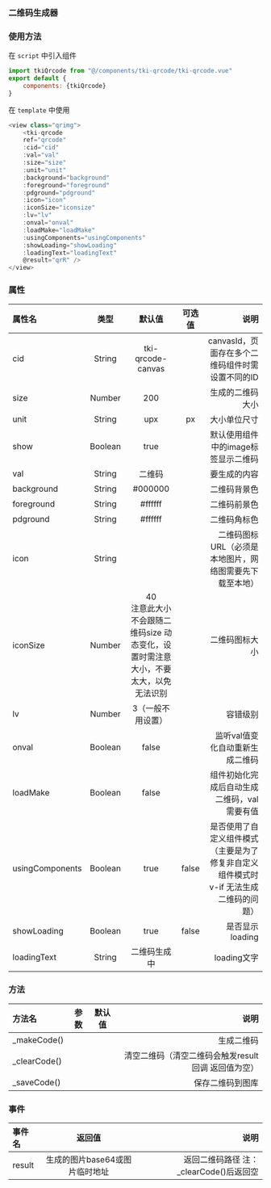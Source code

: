 ### 二维码生成器

### 使用方法
在 `script` 中引入组件
``` javascript
import tkiQrcode from "@/components/tki-qrcode/tki-qrcode.vue"
export default {
    components: {tkiQrcode}
}
```
在 `template` 中使用
``` javascript
<view class="qrimg">
    <tki-qrcode
    ref="qrcode"
    :cid="cid"
    :val="val"
    :size="size"
    :unit="unit"
    :background="background"
    :foreground="foreground"
    :pdground="pdground"
    :icon="icon"
    :iconSize="iconsize"
    :lv="lv" 
    :onval="onval"
    :loadMake="loadMake"
    :usingComponents="usingComponents"
    :showLoading="showLoading"
    :loadingText="loadingText"
    @result="qrR" />
</view>
```
### 属性

|属性名|类型|默认值|可选值|说明|
|:-|:-:|:--:|:--:|-:|
|cid|String|tki-qrcode-canvas| |canvasId，页面存在多个二维码组件时需设置不同的ID|
|size|Number|200| |生成的二维码大小|
|unit|String|upx|px|大小单位尺寸|
|show|Boolean|true| |默认使用组件中的image标签显示二维码|
|val|String|二维码| |要生成的内容|
|background|String|#000000| |二维码背景色|
|foreground|String|#ffffff| |二维码前景色|
|pdground|String|#ffffff| |二维码角标色|
|icon|String| | |二维码图标URL（必须是本地图片，网络图需要先下载至本地）|
|iconSize|Number|40<br/>注意此大小不会跟随二维码size 动态变化，设置时需注意大小，不要太大，以免无法识别| |二维码图标大小|
|lv|Number|3（一般不用设置）| |容错级别|
|onval|Boolean|false| |监听val值变化自动重新生成二维码|
|loadMake|Boolean|false| |组件初始化完成后自动生成二维码，val需要有值|
|usingComponents|Boolean|true| false |是否使用了自定义组件模式（主要是为了修复非自定义组件模式时 v-if 无法生成二维码的问题）|
|showLoading|Boolean|true| false |是否显示loading|
|loadingText|String|二维码生成中| |loading文字|

### 方法
|方法名|参数|默认值|说明|
|:-|:-:|:--:|-:|
|_makeCode()| | |生成二维码|
|_clearCode()| | |清空二维码（清空二维码会触发result回调 返回值为空）|
|_saveCode()| | |保存二维码到图库|

### 事件
|事件名|返回值|说明|
|:-|:-:|-:|
|result|生成的图片base64或图片临时地址|返回二维码路径 注：_clearCode()后返回空|
